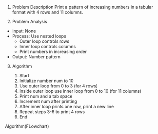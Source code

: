1. Problem Description
Print a pattern of increasing numbers in a tabular format with 4 rows and 11 columns.

2. Problem Analysis  
- Input: None
- Process: Use nested loops 
    - Outer loop controls rows
    - Inner loop controls columns 
    - Print numbers in increasing order
- Output: Number pattern

3. Algorithm

    1. Start
    2. Initialize number num to 10
    3. Use outer loop from 0 to 3 (for 4 rows)
    4. Inside outer loop use inner loop from 0 to 10 (for 11 columns) 
    5. Print num and a tab space  
    6. Increment num after printing
    7. After inner loop prints one row, print a new line 
    8. Repeat steps 3-6 to print 4 rows 
    9. End

Algorithm(FLowchart)
